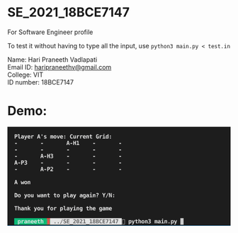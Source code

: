 # SE_2021_18BCE7147
For Software Engineer profile

To test it without having to type all the input,
use `
python3 main.py < test.in
`



Name: Hari Praneeth Vadlapati \
Email ID: haripraneethv@gmail.com \
College: VIT \
ID number: 18BCE7147


# Demo:
![Loading demo...](demo.gif)
